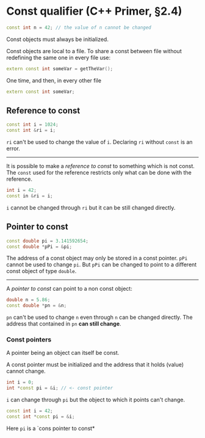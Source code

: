 # Const qualifier (C++ Primer, §2.4)

```cpp
const int n = 42; // the value of n cannot be changed
```

Const objects must always be initialized.

Const objects are local to a file. To share a const between file without redefining the same one in every file use:

```cpp
extern const int someVar = getTheVar();
```

One time, and then, in every other file

```cpp
extern const int someVar;
```

## Reference to const

```cpp
const int i = 1024;
const int &ri = i;
```

`ri` can't be used to change the value of `i`. Declaring `ri` without `const` is an error.

---

It is possible to make a *reference to const* to something which is not const. The `const` used for the reference restricts only what can be done with the reference.

```cpp
int i = 42;
const in &ri = i;
```
`i` cannot be changed through `ri` but it can be still changed directly.

## Pointer to const

```cpp
const double pi = 3.141592654;
const double *pPi = &pi;
```

The address of a const object may only be stored in a const pointer. `pPi` cannot be used to change `pi`. But `pPi` can be changed to point to a different const object of type `double`.

---

A *pointer to const* can point to a non const object:

```cpp
double n = 5.86;
const double *pn = &n;
```

`pn` can't be used to change `n` even through `n` can be changed directly. The address that contained in `pn` **can still change**.

### Const pointers

A pointer being an object can itself be const.

A const pointer must be initialized and the address that it holds (value) cannot change.

```cpp
int i = 0;
int *const pi = &i; // <- const pointer
```

`i` can change through `pi` but the object to which it points can't change.

```cpp
const int i = 42;
const int *const pi = &i;
```

Here `pi` is a `cons pointer to const*
